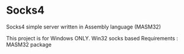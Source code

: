 Socks4
======

Socks4 simple server written in Assembly language (MASM32)

This project is for Windows ONLY. Win32 socks based
Requirements : MASM32 package
